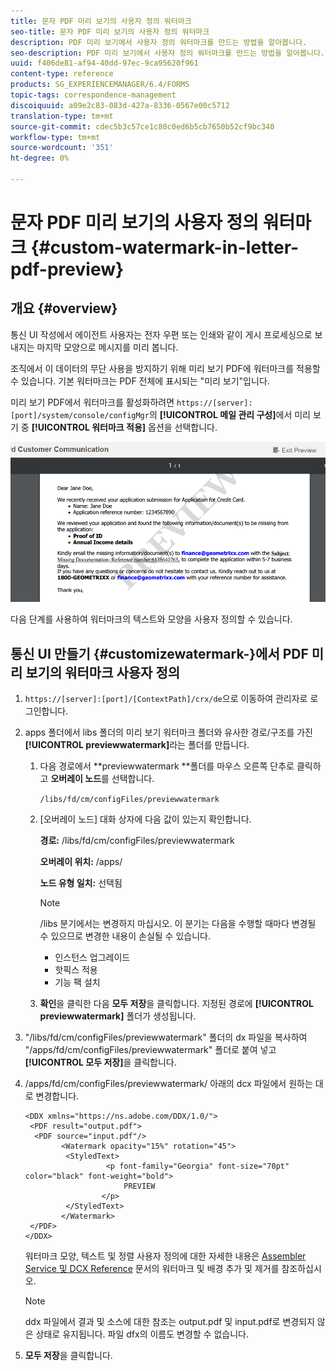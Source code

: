 ```yaml
---
title: 문자 PDF 미리 보기의 사용자 정의 워터마크
seo-title: 문자 PDF 미리 보기의 사용자 정의 워터마크
description: PDF 미리 보기에서 사용자 정의 워터마크를 만드는 방법을 알아봅니다.
seo-description: PDF 미리 보기에서 사용자 정의 워터마크를 만드는 방법을 알아봅니다.
uuid: f406de81-af94-40dd-97ec-9ca95620f961
content-type: reference
products: SG_EXPERIENCEMANAGER/6.4/FORMS
topic-tags: correspondence-management
discoiquuid: a09e2c83-083d-427a-8336-0567e00c5712
translation-type: tm+mt
source-git-commit: cdec5b3c57ce1c80c0ed6b5cb7650b52cf9bc340
workflow-type: tm+mt
source-wordcount: '351'
ht-degree: 0%

---
```



# 문자 PDF 미리 보기의 사용자 정의 워터마크 {#custom-watermark-in-letter-pdf-preview}

## 개요 {#overview}

통신 UI 작성에서 에이전트 사용자는 전자 우편 또는 인쇄와 같이 게시 프로세싱으로 보내지는 마지막 모양으로 메시지를 미리 봅니다.

조직에서 이 데이터의 무단 사용을 방지하기 위해 미리 보기 PDF에 워터마크를 적용할 수 있습니다. 기본 워터마크는 PDF 전체에 표시되는 &quot;미리 보기&quot;입니다.

미리 보기 PDF에서 워터마크를 활성화하려면 `https://[server]:[port]/system/console/configMgr`의 **[!UICONTROL 메일 관리 구성]**&#x200B;에서 미리 보기 중 **[!UICONTROL 워터마크 적용]** 옵션을 선택합니다.

![default-watermark](assets/default-watermark.png)

다음 단계를 사용하여 워터마크의 텍스트와 모양을 사용자 정의할 수 있습니다.

## 통신 UI 만들기 {#customizewatermark-}에서 PDF 미리 보기의 워터마크 사용자 정의

1. `https://[server]:[port]/[ContextPath]/crx/de`으로 이동하여 관리자로 로그인합니다.
1. apps 폴더에서 libs 폴더의 미리 보기 워터마크 폴더와 유사한 경로/구조를 가진 **[!UICONTROL previewwatermark]**&#x200B;라는 폴더를 만듭니다.

   1. 다음 경로에서 **previewwatermark **폴더를 마우스 오른쪽 단추로 클릭하고 **오버레이 노드**&#x200B;를 선택합니다.

      `/libs/fd/cm/configFiles/previewwatermark`

   1. [오버레이 노드] 대화 상자에 다음 값이 있는지 확인합니다.

      **경로:** /libs/fd/cm/configFiles/previewwatermark

      **오버레이 위치:** /apps/

      **노드 유형 일치:** 선택됨

      >[!NOTE]
      >
      >/libs 분기에서는 변경하지 마십시오. 이 분기는 다음을 수행할 때마다 변경될 수 있으므로 변경한 내용이 손실될 수 있습니다.
      >
      >* 인스턴스 업그레이드
      >* 핫픽스 적용
      >* 기능 팩 설치


   1. **확인**&#x200B;을 클릭한 다음 **모두 저장**&#x200B;을 클릭합니다. 지정된 경로에 **[!UICONTROL previewwatermark]** 폴더가 생성됩니다.

1. &quot;/libs/fd/cm/configFiles/previewwatermark&quot; 폴더의 dx 파일을 복사하여 &quot;/apps/fd/cm/configFiles/previewwatermark&quot; 폴더로 붙여 넣고 **[!UICONTROL 모두 저장]**&#x200B;을 클릭합니다.
1. /apps/fd/cm/configFiles/previewwatermark/ 아래의 dcx 파일에서 원하는 대로 변경합니다.

   ```
   <DDX xmlns="https://ns.adobe.com/DDX/1.0/">
    <PDF result="output.pdf">
     <PDF source="input.pdf"/>
           <Watermark opacity="15%" rotation="45">
            <StyledText>
                     <p font-family="Georgia" font-size="70pt" color="black" font-weight="bold">
                         PREVIEW
                    </p>
            </StyledText>
           </Watermark>
    </PDF>
   </DDX>
   ```

   워터마크 모양, 텍스트 및 정렬 사용자 정의에 대한 자세한 내용은 [Assembler Service 및 DCX Reference](https://help.adobe.com/en_US/livecycle/11.0/ddxRef.pdf) 문서의 워터마크 및 배경 추가 및 제거를 참조하십시오.

   >[!NOTE]
   >
   >ddx 파일에서 결과 및 소스에 대한 참조는 output.pdf 및 input.pdf로 변경되지 않은 상태로 유지됩니다. 파일 dfx의 이름도 변경할 수 없습니다.

1. **모두 저장**&#x200B;을 클릭합니다.

